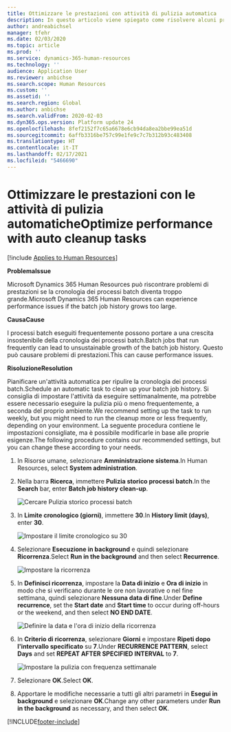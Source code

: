 ```yaml
---
title: Ottimizzare le prestazioni con attività di pulizia automatica
description: In questo articolo viene spiegato come risolvere alcuni problemi di prestazioni con Microsoft Dynamics 365 Human Resources tramite la pulizia della cronologia dei processi batch.
author: andreabichsel
manager: tfehr
ms.date: 02/03/2020
ms.topic: article
ms.prod: ''
ms.service: dynamics-365-human-resources
ms.technology: ''
audience: Application User
ms.reviewer: anbichse
ms.search.scope: Human Resources
ms.custom: ''
ms.assetid: ''
ms.search.region: Global
ms.author: anbichse
ms.search.validFrom: 2020-02-03
ms.dyn365.ops.version: Platform update 24
ms.openlocfilehash: 8fef2152f7c65a6678e6cb94da8ea2bbe99ea51d
ms.sourcegitcommit: 6affb3316be757c99e1fe9c7c7b312b93c483408
ms.translationtype: HT
ms.contentlocale: it-IT
ms.lasthandoff: 02/17/2021
ms.locfileid: "5466690"
---
```

# <a name="optimize-performance-with-auto-cleanup-tasks"></a><span data-ttu-id="ca3aa-103">Ottimizzare le prestazioni con le attività di pulizia automatiche</span><span class="sxs-lookup"><span data-stu-id="ca3aa-103">Optimize performance with auto cleanup tasks</span></span>

[!include [Applies to Human Resources](../includes/applies-to-hr.md)]

<span data-ttu-id="ca3aa-104">**Problema**</span><span class="sxs-lookup"><span data-stu-id="ca3aa-104">**Issue**</span></span>

<span data-ttu-id="ca3aa-105">Microsoft Dynamics 365 Human Resources può riscontrare problemi di prestazioni se la cronologia dei processi batch diventa troppo grande.</span><span class="sxs-lookup"><span data-stu-id="ca3aa-105">Microsoft Dynamics 365 Human Resources can experience performance issues if the batch job history grows too large.</span></span>

<span data-ttu-id="ca3aa-106">**Causa**</span><span class="sxs-lookup"><span data-stu-id="ca3aa-106">**Cause**</span></span>

<span data-ttu-id="ca3aa-107">I processi batch eseguiti frequentemente possono portare a una crescita insostenibile della cronologia dei processi batch.</span><span class="sxs-lookup"><span data-stu-id="ca3aa-107">Batch jobs that run frequently can lead to unsustainable growth of the batch job history.</span></span> <span data-ttu-id="ca3aa-108">Questo può causare problemi di prestazioni.</span><span class="sxs-lookup"><span data-stu-id="ca3aa-108">This can cause performance issues.</span></span> 

<span data-ttu-id="ca3aa-109">**Risoluzione**</span><span class="sxs-lookup"><span data-stu-id="ca3aa-109">**Resolution**</span></span>

<span data-ttu-id="ca3aa-110">Pianificare un'attività automatica per ripulire la cronologia dei processi batch.</span><span class="sxs-lookup"><span data-stu-id="ca3aa-110">Schedule an automatic task to clean up your batch job history.</span></span> <span data-ttu-id="ca3aa-111">Si consiglia di impostare l'attività da eseguire settimanalmente, ma potrebbe essere necessario eseguire la pulizia più o meno frequentemente, a seconda del proprio ambiente.</span><span class="sxs-lookup"><span data-stu-id="ca3aa-111">We recommend setting up the task to run weekly, but you might need to run the cleanup more or less frequently, depending on your environment.</span></span> <span data-ttu-id="ca3aa-112">La seguente procedura contiene le impostazioni consigliate, ma è possibile modificarle in base alle proprie esigenze.</span><span class="sxs-lookup"><span data-stu-id="ca3aa-112">The following procedure contains our recommended settings, but you can change these according to your needs.</span></span>

1. <span data-ttu-id="ca3aa-113">In Risorse umane, selezionare **Amministrazione sistema**.</span><span class="sxs-lookup"><span data-stu-id="ca3aa-113">In Human Resources, select **System administration**.</span></span>

2. <span data-ttu-id="ca3aa-114">Nella barra **Ricerca**, immettere **Pulizia storico processi batch**.</span><span class="sxs-lookup"><span data-stu-id="ca3aa-114">In the **Search** bar, enter **Batch job history clean-up**.</span></span>

   ![Cercare Pulizia storico processi batch](media/talent-batch-history-cleanup-search-bar.png)

3. <span data-ttu-id="ca3aa-116">In **Limite cronologico (giorni)**, immettere **30**.</span><span class="sxs-lookup"><span data-stu-id="ca3aa-116">In **History limit (days)**, enter **30**.</span></span>

   ![Impostare il limite cronologico su 30](media/talent-batch-history-cleanup-history-limit.png)

4. <span data-ttu-id="ca3aa-118">Selezionare **Esecuzione in background** e quindi selezionare **Ricorrenza**.</span><span class="sxs-lookup"><span data-stu-id="ca3aa-118">Select **Run in the background** and then select **Recurrence**.</span></span>

   ![Impostare la ricorrenza](media/talent-batch-history-cleanup-recurrence.png)

5. <span data-ttu-id="ca3aa-120">In **Definisci ricorrenza**, impostare la **Data di inizio** e **Ora di inizio** in modo che si verificano durante le ore non lavorative o nel fine settimana, quindi selezionare **Nessuna data di fine**.</span><span class="sxs-lookup"><span data-stu-id="ca3aa-120">Under **Define recurrence**, set the **Start date** and **Start time** to occur during off-hours or the weekend, and then select **NO END DATE**.</span></span> 

   ![Definire la data e l'ora di inizio della ricorrenza](media/talent-batch-history-cleanup-define-recurrence.png)

6. <span data-ttu-id="ca3aa-122">In **Criterio di ricorrenza**, selezionare **Giorni** e impostare **Ripeti dopo l'intervallo specificato** su **7**.</span><span class="sxs-lookup"><span data-stu-id="ca3aa-122">Under **RECURRENCE PATTERN**, select **Days** and set **REPEAT AFTER SPECIFIED INTERVAL** to **7**.</span></span>

   ![Impostare la pulizia con frequenza settimanale](media/talent-batch-history-cleanup-recurrence-pattern.png)

7. <span data-ttu-id="ca3aa-124">Selezionare **OK**.</span><span class="sxs-lookup"><span data-stu-id="ca3aa-124">Select **OK**.</span></span>

8. <span data-ttu-id="ca3aa-125">Apportare le modifiche necessarie a tutti gli altri parametri in **Esegui in background** e selezionare **OK**.</span><span class="sxs-lookup"><span data-stu-id="ca3aa-125">Change any other parameters under **Run in the background** as necessary, and then select **OK**.</span></span>



[!INCLUDE[footer-include](../includes/footer-banner.md)]
